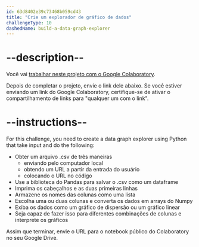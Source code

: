 ```yaml
---
id: 63d8402e39c73468b059cd43
title: "Crie um explorador de gráfico de dados"
challengeType: 10
dashedName: build-a-data-graph-explorer
---
```


# --description--

Você vai <a href="https://colab.research.google.com/#create=true" target="_blank" rel="noopener noreferrer nofollow">trabalhar neste projeto com o Google Colaboratory</a>.

Depois de completar o projeto, envie o link dele abaixo. Se você estiver enviando um link do Google Colaboratory, certifique-se de ativar o compartilhamento de links para "qualquer um com o link".

# --instructions--

For this challenge, you need to create a data graph explorer using Python that take input and do the following:

- Obter um arquivo .csv de três maneiras
  - enviando pelo computador local
  - obtendo um URL a partir da entrada do usuário
  - colocando o URL no código
- Use a biblioteca do Pandas para salvar o .csv como um dataframe
- Imprima os cabeçalhos e as duas primeiras linhas
- Armazene os nomes das colunas como uma lista
- Escolha uma ou duas colunas e converta os dados em arrays do Numpy
- Exiba os dados como um gráfico de dispersão ou um gráfico linear
- Seja capaz de fazer isso para diferentes combinações de colunas e interprete os gráficos

Assim que terminar, envie o URL para o notebook público do Colaboratory no seu Google Drive.

